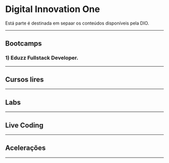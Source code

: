 # Digital Innovation One

Está parte é destinada em sepaar os conteúdos disponíveis pela DIO.

--------------------------------------------------------------
## Bootcamps


### 1) Eduzz Fullstack Developer.

--------------------------------------------------------------
## Cursos lires


--------------------------------------------------------------
## Labs


--------------------------------------------------------------
## Live Coding


--------------------------------------------------------------
## Acelerações
--------------------------------------------------------------
